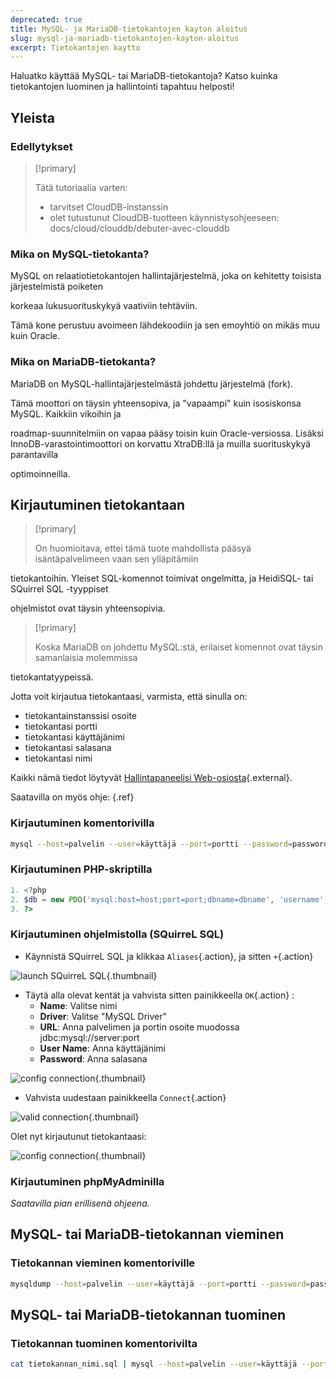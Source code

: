 ```yaml
---
deprecated: true
title: MySQL- ja MariaDB-tietokantojen kayton aloitus
slug: mysql-ja-mariadb-tietokantojen-kayton-aloitus
excerpt: Tietokantojen kaytto
---
```


Haluatko käyttää MySQL- tai MariaDB-tietokantoja? Katso kuinka tietokantojen luominen ja hallintointi tapahtuu helposti!


## Yleista

### Edellytykset


> [!primary]
>
> Tätä tutoriaalia varten:
> - tarvitset CloudDB-instanssin
> - olet tutustunut CloudDB-tuotteen käynnistysohjeeseen: docs/cloud/clouddb/debuter-avec-clouddb
>

### Mika on MySQL-tietokanta?
MySQL on relaatiotietokantojen hallintajärjestelmä, joka on kehitetty toisista järjestelmistä poiketen

korkeaa lukusuorituskykyä vaativiin tehtäviin.

Tämä kone perustuu avoimeen lähdekoodiin ja sen emoyhtiö on mikäs muu kuin Oracle.


### Mika on MariaDB-tietokanta?
MariaDB on MySQL-hallintajärjestelmästä johdettu järjestelmä (fork).

Tämä moottori on täysin yhteensopiva, ja "vapaampi" kuin isosiskonsa MySQL. Kaikkiin vikoihin ja

roadmap-suunnitelmiin on vapaa pääsy toisin kuin Oracle-versiossa. Lisäksi InnoDB-varastointimoottori on korvattu XtraDB:llä ja muilla suorituskykyä parantavilla

optimoinneilla.


## Kirjautuminen tietokantaan


> [!primary]
>
> On huomioitava, ettei tämä tuote mahdollista pääsyä isäntäpalvelimeen vaan sen ylläpitämiin
> 

tietokantoihin. Yleiset SQL-komennot toimivat ongelmitta, ja HeidiSQL- tai SQuirrel SQL -tyyppiset

ohjelmistot ovat täysin yhteensopivia.



> [!primary]
>
> Koska MariaDB on johdettu MySQL:stä, erilaiset komennot ovat täysin samanlaisia molemmissa
> 

tietokantatyypeissä.

Jotta voit kirjautua tietokantaasi, varmista, että sinulla on:

- tietokantainstanssisi osoite
- tietokantasi portti
- tietokantasi käyttäjänimi
- tietokantasi salasana
- tietokantasi nimi

Kaikki nämä tiedot löytyvät [Hallintapaneelisi Web-osiosta](https://www.ovh.com/manager/web/){.external}.

Saatavilla on myös ohje: [](debuter-avec-clouddbguide.fi-fi.md){.ref}


### Kirjautuminen komentorivilla

```bash
mysql --host=palvelin --user=käyttäjä --port=portti --password=password tietokannan_nimi
```


### Kirjautuminen PHP-skriptilla

```php
1. <?php
2. $db = new PDO('mysql:host=host;port=port;dbname=dbname', 'username', 'password');
3. ?>
```


### Kirjautuminen ohjelmistolla (SQuirreL SQL)
- Käynnistä SQuirreL SQL ja klikkaa `Aliases`{.action}, ja sitten `+`{.action}


![launch SQuirreL SQL](images/1.PNG){.thumbnail}

- Täytä alla olevat kentät ja vahvista sitten painikkeella `OK`{.action} :
    - **Name**: Valitse nimi
    - **Driver**: Valitse "MySQL Driver"
    - **URL**: Anna palvelimen ja portin osoite muodossa jdbc:mysql://server:port
    - **User Name**: Anna käyttäjänimi
    - **Password**: Anna salasana


![config connection](images/2.PNG){.thumbnail}

- Vahvista uudestaan painikkeella `Connect`{.action}


![valid connection](images/3.PNG){.thumbnail}

Olet nyt kirjautunut tietokantaasi:


![config connection](images/4.PNG){.thumbnail}


### Kirjautuminen phpMyAdminilla
*Saatavilla pian erillisenä ohjeena.*


## MySQL- tai MariaDB-tietokannan vieminen

### Tietokannan vieminen komentoriville

```bash
mysqldump --host=palvelin --user=käyttäjä --port=portti --password=password tietokannan_nimi > tietokannan_nimi.sql
```


## MySQL- tai MariaDB-tietokannan tuominen

### Tietokannan tuominen komentorivilta

```bash
cat tietokannan_nimi.sql | mysql --host=palvelin --user=käyttäjä --port=portti --password=password tietokannan_nimi
```